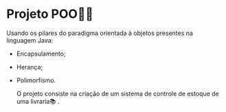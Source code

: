 # Projeto POO:man_technologist:

Usando os pilares do paradigma orientada à objetos presentes na linguagem Java:

* Encapsulamento;

* Herança;

* Polimorfismo.

  O projeto consiste na criação de um sistema de controle de estoque de uma livraria:books: .
